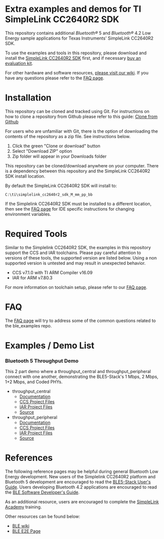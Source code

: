 Extra examples and demos for **TI SimpleLink CC2640R2 SDK**
===========================================================

This repository contains additional *Bluetooth&reg;* 5 and *Bluetooth&reg;* 4.2
Low Energy sample applications for Texas Instruments' SimpleLink CC2640R2 SDK.

To use the examples and tools in this repository, please download and install
the [SimpleLink CC2640R2 SDK](http://www.ti.com/ble-stack) first, and if
necessary [buy an evaluation kit](http://www.ti.com/tool/launchxl-cc2640r2).

For other hardware and software resources,
[please visit our wiki](http://www.ti.com/ble-wiki). If you have any questions
please refer to the [FAQ page](docs/faq.md).

Installation
============

This repository can be cloned and tracked using Git. For instructions on how to
clone a repository from Github please refer to this guide:
[Clone from Github](https://help.github.com/articles/cloning-a-repository/)

For users who are unfamiliar with Git, there is the option of downloading the
contents of the repository as a zip file. See instructions below.

1. Click the green "Clone or download" button
1. Select "Download ZIP" option
1. Zip folder will appear in your Downloads folder

This repository can be cloned/download anywhere on your computer. There is a
dependency between this repository and the SimpleLink CC2640R2 SDK install
location.

By default the SimpleLink CC2640R2 SDK will install to:

    C:\ti\simplelink_cc2640r2_sdk_M_mm_pp_bb

If the Simplelink CC2640R2 SDK must be installed to a different location, then
see the [FAQ page](docs/faq.md) for IDE specific instructions for changing
environment variables.

Required Tools
==============

Similar to the Simplelink CC2640R2 SDK, the examples in this repository support
the CCS and IAR toolchains. Please pay careful attention to versions of these
tools, the supported version are listed below. Using a non supported version is
untested and may result in unexpected behavior.

* CCS v7.1.0 with TI ARM Compiler v16.09
* IAR for ARM v7.80.3

For more information on toolchain setup, please refer to our
[FAQ page](docs/faq.md).

FAQ
===

The [FAQ page](docs/faq.md) will try to address some of the common questions
related to the ble_examples repo.

Examples / Demo List
====================

### Bluetooth 5 Throughput Demo

This 2 part demo where a throughput\_central and throughput\_peripheral connect
with one another, demonstrating the BLE5-Stack's 1 Mbps, 2 Mbps, 1+2 Mbps,
and Coded PHYs.

* throughput\_central
    * [Documentation](examples/rtos/CC2640R2_LAUNCHXL/ble5apps/throughput_central/throughput_central.md)
    * [CCS Project Files](examples/rtos/CC2640R2_LAUNCHXL/ble5apps/throughput_central/tirtos/ccs)
    * [IAR Project Files](examples/rtos/CC2640R2_LAUNCHXL/ble5apps/throughput_central/tirtos/iar)
    * [Source](examples/rtos/CC2640R2_LAUNCHXL/ble5apps/throughput_central/src)
* throughput\_peripheral
    * [Documentation](examples/rtos/CC2640R2_LAUNCHXL/ble5apps/throughput_peripheral/throughput_peripheral.md)
    * [CCS Project Files](examples/rtos/CC2640R2_LAUNCHXL/ble5apps/throughput_peripheral/tirtos/ccs)
    * [IAR Project Files](examples/rtos/CC2640R2_LAUNCHXL/ble5apps/throughput_peripheral/tirtos/iar)
    * [Source](examples/rtos/CC2640R2_LAUNCHXL/ble5apps/throughput_peripheral/src)

References
==========

The following reference pages may be helpful during general Bluetooth Low
Energy development. New users of the Simplelink CC2640R2 platform and Bluetooth
5 development are encouraged to read the
[BLE5-Stack User's Guide][BLE5-Stack].
Users developing Bluetooth 4.2 applications are encouraged to read the
[BLE Software Developer's Guide][BLE-Stack].

As an additional resource, users are encouraged to complete the
[SimpleLink Academy](http://software-dl.ti.com/lprf/simplelink_academy/overview.html)
training.

Other resources can be found below:

* [BLE wiki](http://www.ti.com/ble-wiki)
* [BLE E2E Page](www.ti.com/ble-forum)

[BLE5-Stack]: (http://software-dl.ti.com/lprf/ble5stack-docs-latest/html)
[BLE-Stack]:  (http://software-dl.ti.com/lprf/sdg-latest/html)
